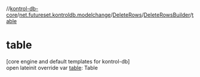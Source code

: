 //[kontrol-db-core](../../../../index.md)/[net.futureset.kontroldb.modelchange](../../index.md)/[DeleteRows](../index.md)/[DeleteRowsBuilder](index.md)/[table](table.md)

# table

[core engine and default templates for kontrol-db]\
open lateinit override var [table](table.md): Table
